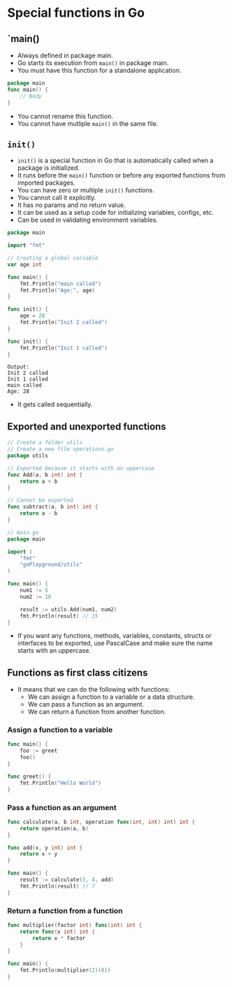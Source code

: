 # Special functions in Go

## `main()

- Always defined in package main.
- Go starts its execution from `main()` in package main.
- You must have this function for a standalone application.

```go
package main
func main() {
    // Body
}
```

- You cannot rename this function.
- You cannot have mutliple `main()` in the same file.

## `init()`

- `init()` is a special function in Go that is automatically called when a package is initialized.
- It runs before the `main()` function or before any exported functions from imported packages.
- You can have zero or multiple `init()` functions.
- You cannot call it explicitly.
- It has no params and no return value.
- It can be used as a setup code for initializing variables, configs, etc.
- Can be used in validating environment variables.

```go
package main

import "fmt"

// Creating a global variable
var age int

func main() {
	fmt.Println("main called")
	fmt.Println("Age:", age)
}

func init() {
	age = 28
	fmt.Println("Init 2 called")
}

func init() {
	fmt.Println("Init 1 called")
}
```

```
Output:
Init 2 called
Init 1 called
main called
Age: 28
```

- It gets called sequentially.

## Exported and unexported functions

```go
// Create a folder utils
// Create a new file operations.go
package utils

// Exported because it starts with an uppercase
func Add(a, b int) int {
	return a + b
}

// Cannot be exported
func subtract(a, b int) int {
	return a - b
}

// main.go
package main

import (
	"fmt"
	"goPlayground/utils"
)

func main() {
	num1 := 5
	num2 := 10

	result := utils.Add(num1, num2)
	fmt.Println(result) // 15
}
```

- If you want any functions, methods, variables, constants, structs or interfaces to be exported, use PascalCase and make sure the name starts with an uppercase.

## Functions as first class citizens

- It means that we can do the following with functions:
  - We can assign a function to a variable or a data structure.
  - We can pass a function as an argument.
  - We can return a function from another function.

### Assign a function to a variable

```go
func main() {
    foo := greet
    foo()
}

func greet() {
    fmt.Println("Hello World")
}
```

### Pass a function as an argument

```go
func calculate(a, b int, operation func(int, int) int) int {
	return operation(a, b)
}

func add(x, y int) int {
	return x + y
}

func main() {
	result := calculate(3, 4, add)
	fmt.Println(result) // 7
}
```

### Return a function from a function

```go
func multiplier(factor int) func(int) int {
	return func(x int) int {
		return x * factor
	}
}

func main() {
	fmt.Println(multiplier(2)(8))
}
```
